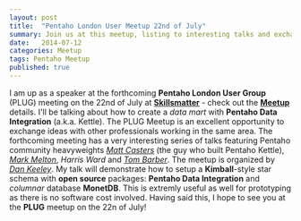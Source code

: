 ```yaml
---
layout: post
title:  "Pentaho London User Meetup 22nd of July"
summary: Join us at this meetup, listing to interesting talks and exchange ideas
date:   2014-07-12
categories: Meetup
tags: Pentaho Meetup
published: true
---
```


I am up as a speaker at the forthcoming **Pentaho London User Group** (PLUG) meeting on the 22nd of July at **[Skillsmatter](https://skillsmatter.com/)** - check out the **[Meetup](http://www.meetup.com/Pentaho-London-User-Group/events/178590472/)** details. I'll be talking about how to create a *data mart* with **Pentaho Data Integration** (a.k.a. Kettle). 
The PLUG Meetup is an excellent opportunity to exchange ideas with other professionals working in the same area. The forthcoming meeting has a very interesting series of talks featuring Pentaho community heavyweights *[Matt Casters](http://www.ibridge.be/)* (the guy who built Pentaho Kettle), *[Mark Melton](http://markmelton-bi.blogspot.com/)*, *Harris Ward* and *[Tom Barber](http://themagicaltrout.wordpress.com/)*. The meetup is organized by *[Dan Keeley](http://dankeeley.wordpress.com/)*.
My talk will demonstrate how to setup a **Kimball**-style star schema with **open source** packages: **Pentaho Data Integration** and *columnar* database **MonetDB**. This is extremly useful as well for prototyping as there is no software cost involved. 
Having said this, I hope to see you at the **PLUG** meetup on the 22n of July!

